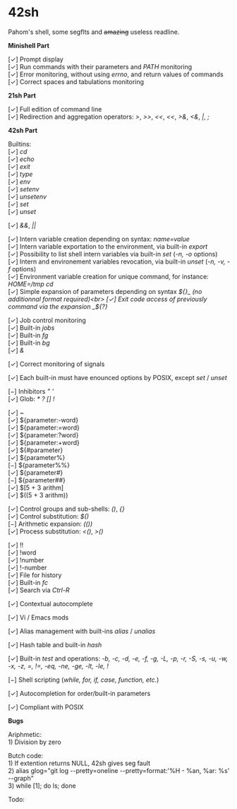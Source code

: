# 42sh
Pahom's shell, some segflts and ~~amazing~~ useless readline.

**Minishell Part**

[✓] Prompt display<br>
[✓] Run commands with their parameters and _PATH_ monitoring<br>
[✓] Error monitoring, without using _errno_, and return values of commands<br>
[✓] Correct spaces and tabulations monitoring<br>

**21sh Part**

[✓] Full edition of command line<br>
[✓] Redirection and aggregation operators: _\>_, _\>>_, _\<<_, _\<<_, _\>&_, _\<&_, _\|_, _\;_<br>

**42sh Part**

Builtins:<br>
[✓] _cd_<br>
[✓] _echo_<br>
[✓] _exit_<br>
[✓] _type_<br>
[✓] _env_<br>
[✓] _setenv_<br>
[✓] _unsetenv_<br>
[✓] _set_<br>
[✓] _unset_<br>

[✓] _\&&_, _\||_<br>

[✓] Intern variable creation depending on syntax: _name=value_<br>
[✓] Intern variable exportation to the environment, via built-in _export_<br>
[✓] Possibility to list shell intern variables via built-in _set_ (_-n, -o_ options)<br>
[✓] Intern and environement variables revocation, via built-in _unset_ (_-n, -v, -f_ options)<br>
[✓] Environment variable creation for unique command, for instance: _HOME=/tmp cd_<br>
[✓] Simple expansion of parameters depending on syntax _${}_ (no additionnal format required)<br>
[✓] Exit code access of previously command via the expansion _${?}_<br>

[✓] Job control monitoring<br>
[✓] Built-in _jobs_<br>
[✓] Built-in _fg_<br>
[✓] Built-in _bg_<br>
[✓] _&_<br>

[✓] Correct monitoring of signals<br>

[✓] Each built-in must have enounced options by POSIX, except _set_ / _unset_<br>

[−] Inhibitors _” ’_<br>
[✓] Glob: _* ? [] !_<br>

[✓] ~<br>
[✓] ${parameter:-word}<br>
[✓] ${parameter:=word}<br>
[✓] ${parameter:?word}<br>
[✓] ${parameter:+word}<br>
[✓] ${#parameter}<br>
[✓] ${parameter%}<br>
[−] ${parameter%%}<br>
[✓] ${parameter#}<br>
[−] ${parameter##}<br>
[✓] $[5 + 3 arithm]<br>
[✓] $((5 + 3 arithm))<br>

[✓] Control groups and sub-shells: _()_, _{}_<br>
[✓] Control substitution: _$()_<br>
[−] Arithmetic expansion: _(())_<br>
[✓] Process substitution: _<()_, _>()_<br>

[✓] !!<br>
[✓] !word<br>
[✓] !number<br>
[✓] !-number<br>
[✓] File for history<br>
[✓] Built-in _fc_<br>
[✓] Search via _Ctrl-R_<br>

[✓] Contextual autocomplete<br>

[✓] Vi / Emacs mods<br>

[✓] Alias management with built-ins _alias_ / _unalias_<br>

[✓] Hash table and built-in _hash_<br>

[✓] Built-in _test_ and operations: _-b, -c, -d, -e, -f, -g, -L, -p, -r, -S, -s, -u, -w, -x, -z, =, !=, -eq, -ne, -ge, -lt, -le, !_<br>

[−] Shell scripting (_while, for, if, case, function, etc._)<br>

[✓] Autocompletion for order/built-in parameters<br>

[✓] Compliant with POSIX<br>

**Bugs**

Ariphmetic:<br>
    1) Division by zero<br>

Butch code:<br>
    1) If extention returns NULL, 42sh gives seg fault<br>
    2) alias glog="git log --pretty=oneline --pretty=format:'%H - %an, %ar: %s' --graph"<br>
    3) while [1]; do ls; done<br>

Todo:<br>
